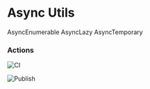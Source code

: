 # Async Utils
AsyncEnumerable
AsyncLazy
AsyncTemporary

### Actions

![CI](https://github.com/Nivaes/Nivaes.Async/workflows/CI/badge.svg)


![Publish](https://github.com/Nivaes/Nivaes.Async/workflows/Publish/badge.svg)
